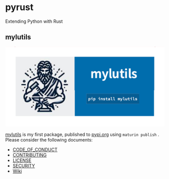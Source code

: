 # pyrust

Extending Python with Rust

## mylutils
![mylutils on pypi](images/mylutils-social-git.png)


[mylutils](mylutils/README.md) is my first package, published to [pypi.org](http://pypi.org) using ```maturin publish``` . Please consider the following documents:

- [CODE_OF_CONDUCT](CODE_OF_CONDUCT.md)
- [CONTRIBUTING](CONTRIBUTING.md)
- [LICENSE](LICENSE)
- [SECURITY](SECURITY.md)
- [Wiki](https://github.com/mayelespino/pyrust/wiki)
